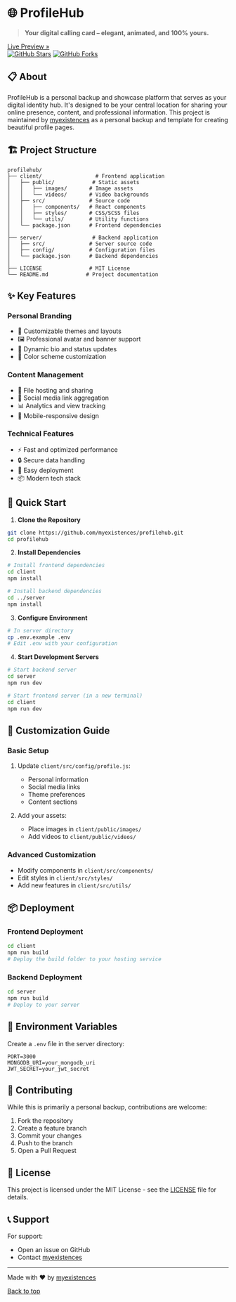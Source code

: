 # 🌐 ProfileHub

> **Your digital calling card – elegant, animated, and 100% yours.**

[Live Preview »](https://profilehub-la2b.vercel.app/)   
[![GitHub Stars](https://img.shields.io/github/stars/myexistences/profilehub?style=flat-square)](https://github.com/myexistences/profilehub/stargazers)  [![GitHub Forks](https://img.shields.io/github/forks/myexistences/profilehub?style=flat-square)](https://github.com/myexistences/profilehub/fork)

## 📋 About

ProfileHub is a personal backup and showcase platform that serves as your digital identity hub. It's designed to be your central location for sharing your online presence, content, and professional information. This project is maintained by [myexistences](https://github.com/myexistences) as a personal backup and template for creating beautiful profile pages.

## 🏗️ Project Structure

```
profilehub/
├── client/                 # Frontend application
│   ├── public/            # Static assets
│   │   ├── images/       # Image assets
│   │   └── videos/       # Video backgrounds
│   ├── src/              # Source code
│   │   ├── components/   # React components
│   │   ├── styles/       # CSS/SCSS files
│   │   └── utils/        # Utility functions
│   └── package.json      # Frontend dependencies
│
├── server/                # Backend application
│   ├── src/              # Server source code
│   ├── config/           # Configuration files
│   └── package.json      # Backend dependencies
│
├── LICENSE               # MIT License
└── README.md            # Project documentation
```

## ✨ Key Features

### Personal Branding
- 🎨 Customizable themes and layouts
- 🖼️ Professional avatar and banner support
- 📝 Dynamic bio and status updates
- 🌈 Color scheme customization

### Content Management
- 📁 File hosting and sharing
- 🔗 Social media link aggregation
- 📊 Analytics and view tracking
- 📱 Mobile-responsive design

### Technical Features
- ⚡ Fast and optimized performance
- 🔒 Secure data handling
- 🚀 Easy deployment
- 📦 Modern tech stack

## 🚀 Quick Start

1. **Clone the Repository**
```bash
git clone https://github.com/myexistences/profilehub.git
cd profilehub
```

2. **Install Dependencies**
```bash
# Install frontend dependencies
cd client
npm install

# Install backend dependencies
cd ../server
npm install
```

3. **Configure Environment**
```bash
# In server directory
cp .env.example .env
# Edit .env with your configuration
```

4. **Start Development Servers**
```bash
# Start backend server
cd server
npm run dev

# Start frontend server (in a new terminal)
cd client
npm run dev
```

## 🎨 Customization Guide

### Basic Setup
1. Update `client/src/config/profile.js`:
   - Personal information
   - Social media links
   - Theme preferences
   - Content sections

2. Add your assets:
   - Place images in `client/public/images/`
   - Add videos to `client/public/videos/`

### Advanced Customization
- Modify components in `client/src/components/`
- Edit styles in `client/src/styles/`
- Add new features in `client/src/utils/`

## 📦 Deployment

### Frontend Deployment
```bash
cd client
npm run build
# Deploy the build folder to your hosting service
```

### Backend Deployment
```bash
cd server
npm run build
# Deploy to your server
```

## 🔧 Environment Variables

Create a `.env` file in the server directory:

```env
PORT=3000
MONGODB_URI=your_mongodb_uri
JWT_SECRET=your_jwt_secret
```

## 🤝 Contributing

While this is primarily a personal backup, contributions are welcome:

1. Fork the repository
2. Create a feature branch
3. Commit your changes
4. Push to the branch
5. Open a Pull Request

## 📝 License

This project is licensed under the MIT License - see the [LICENSE](LICENSE) file for details.

## 📞 Support

For support:
- Open an issue on GitHub
- Contact [myexistences](https://github.com/myexistences)

---

Made with ❤️ by [myexistences](https://github.com/myexistences)

[Back to top](#-profilehub) 

